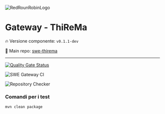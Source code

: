 ![RedRounRobinLogo](https://i.imgur.com/3Dcv4vs.png)

# Gateway - ThiReMa

:fire: Versione componente: `v0.1.1-dev` 

:pushpin: Main repo: [swe-thirema](https://github.com/Maxelweb/swe-thirema)

---

[![Quality Gate Status](https://sonarcloud.io/api/project_badges/measure?project=RedRoundRobin_swe-gateway&metric=alert_status)](https://sonarcloud.io/dashboard?id=RedRoundRobin_swe-gateway)

![SWE Gateway CI](https://github.com/RedRoundRobin/swe-gateway/workflows/SWE%20Gateway%20CI/badge.svg)

![Repository Checker](https://github.com/RedRoundRobin/swe-gateway/workflows/Repository%20Checker/badge.svg)

### Comandi per i test

`mvn clean package`
